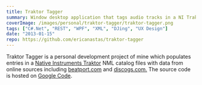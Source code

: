 ```yaml
---
title: Traktor Tagger
summary: Window desktop application that tags audio tracks in a NI Traktor catalog with data from online sources like beatport.com and discogs.com
coverImage: /images/personal/traktor-tagger/traktor-tagger.png
tags: ["C#.Net", "REST", "WPF", "XML", "DJing", "UX Design"]
date: "2013-01-15"
repo: https://github.com/ericanastas/traktor-tagger
---
```


Traktor Tagger is a personal development project of mine which populates entries in a [Native Instruments Traktor](http://www.native-instruments.com/en/traktor/) NML catalog files with data from online sources including [beatport.com](http://www.beatport.com/) and [discogs.com.](http://www.discogs.com/) The source code is hosted on [Google Code](http://code.google.com/p/traktor-tagger/).
